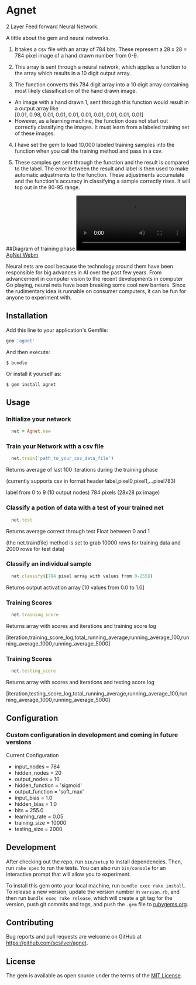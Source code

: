 # Agnet

2 Layer Feed forward Neural Network.

A little about the gem and neural networks.

1. It takes a csv file with an array of 784 bits. These represent a 28 x 28 = 784 pixel image of a hand drawn number from 0-9.

2. This array is sent through a neural network, which applies a function to the array which results in a 10 digit output array.

3. The function converts this 784 digit array into a 10 digit array containing most likely classification of the hand drawn image.
  - An image with a hand drawn 1, sent through this function would result in a output array like  
[0.01, 0.98, 0.01, 0.01, 0.01, 0.01, 0.01, 0.01, 0.01, 0.01]
  - However, as a learning machine, the function does not start out correctly classifying the images. It must learn from a labeled training set of these images.

4. I have set the gem to load 10,000 labeled training samples into the function when you call the training method and pass in a csv.

5. These samples get sent through the function and the result is compared to the label. The error between the result and label is then used to make automatic adjustments to the function. These adjustments accumulate and the function's accuracy in classifying a sample correctly rises. It will top out in the 80-95 range.

##Diagram of training phase
[![AgNet Webm](https://zippy.gfycat.com/SparklingUnsightlyGopher.webm)](https://zippy.gfycat.com/SparklingUnsightlyGopher.webm)


Neural nets are cool because the technology around them have been responsible for big advances in AI over the past few years. From advancement in computer vision to the recent developments in computer Go playing, neural nets have been breaking some cool new barriers. Since the rudimentary idea is runnable on consumer computers, it can be fun for anyone to experiment with.

## Installation

Add this line to your application's Gemfile:

```ruby
gem 'agnet'
```

And then execute:

    $ bundle

Or install it yourself as:

    $ gem install agnet

## Usage
### Initialize your network
```ruby
  net = Agnet.new
```

### Train your Network with a csv file
```ruby
  net.train('path_to_your_csv_data_file')
```
Returns average of last 100 iterations during the training phase

(currently supports csv in format header label,pixel0,pixel1,...pixel783)

label from 0 to 9 (10 output nodes) 784 pixels (28x28 px image)

### Classify a potion of data with a test of your trained net
```ruby
  net.test
```
Returns average correct through test Float between 0 and 1

(the net.train(file) method is set to grab 10000 rows for training data and 2000 rows for test data)

### Classify an individual sample
```ruby
  net.classify([784 pixel array with values from 0-255])
```
Returns output activation array [10 values from 0.0 to 1.0]

### Training Scores
```ruby
  net.training_score
```
Returns array with scores and iterations and training score log

[iteration,training_score_log,total_running_average,running_average_100,running_average_1000,running_average_5000]

### Training Scores
```ruby
  net.testing_score
```
Returns array with scores and iterations and testing score log

[iteration,testing_score_log,total_running_average,running_average_100,running_average_1000,running_average_5000]

## Configuration

### Custom configuration in development and coming in future versions

Current Configuration

- input_nodes = 784
- hidden_nodes = 20
- output_nodes = 10
- hidden_function = 'sigmoid'
- output_function = 'soft_max'
- input_bias = 1.0
- hidden_bias = 1.0
- bits = 255.0
- learning_rate = 0.05
- training_size = 10000
- testing_size = 2000


## Development

After checking out the repo, run `bin/setup` to install dependencies. Then, run `rake spec` to run the tests. You can also run `bin/console` for an interactive prompt that will allow you to experiment.

To install this gem onto your local machine, run `bundle exec rake install`. To release a new version, update the version number in `version.rb`, and then run `bundle exec rake release`, which will create a git tag for the version, push git commits and tags, and push the `.gem` file to [rubygems.org](https://rubygems.org).

## Contributing

Bug reports and pull requests are welcome on GitHub at https://github.com/scsilver/agnet.


## License

The gem is available as open source under the terms of the [MIT License](http://opensource.org/licenses/MIT).
